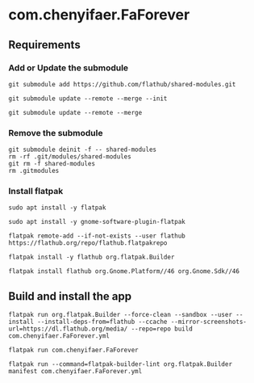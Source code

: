 # com.chenyifaer.FaForever

## Requirements

### Add or Update the submodule

```shell
git submodule add https://github.com/flathub/shared-modules.git

git submodule update --remote --merge --init

git submodule update --remote --merge
```

### Remove the submodule

```shell
git submodule deinit -f -- shared-modules
rm -rf .git/modules/shared-modules
git rm -f shared-modules
rm .gitmodules
```

### Install flatpak

```shell
sudo apt install -y flatpak

sudo apt install -y gnome-software-plugin-flatpak

flatpak remote-add --if-not-exists --user flathub https://flathub.org/repo/flathub.flatpakrepo

flatpak install -y flathub org.flatpak.Builder

flatpak install flathub org.Gnome.Platform//46 org.Gnome.Sdk//46
```

## Build and install the app

```shell
flatpak run org.flatpak.Builder --force-clean --sandbox --user --install --install-deps-from=flathub --ccache --mirror-screenshots-url=https://dl.flathub.org/media/ --repo=repo build com.chenyifaer.FaForever.yml
```

```shell
flatpak run com.chenyifaer.FaForever
```

```shell
flatpak run --command=flatpak-builder-lint org.flatpak.Builder manifest com.chenyifaer.FaForever.yml
```
